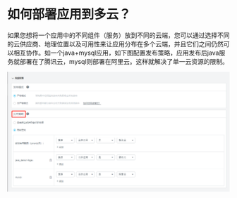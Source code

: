 # 如何部署应用到多云？

如果您想将一个应用中的不同组件（服务）放到不同的云端，您可以通过选择不同的云供应商、地理位置以及可用性来让应用分布在多个云端，并且它们之间仍然可以相互协作。如一个java+mysql应用，如下图配置发布策略，应用发布后java服务就部署在了腾讯云，mysql则部署在阿里云。这样就解决了单一云资源的限制。

![](/assets/import81.png)




